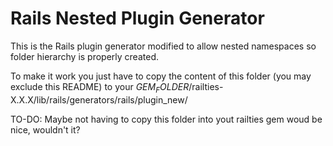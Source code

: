 Rails Nested Plugin Generator
=============================

This is the Rails plugin generator modified to allow nested namespaces so folder hierarchy is properly created.

To make it work you just have to copy the content of this folder (you may exclude this README) to your $GEM_FOLDER$/railties-X.X.X/lib/rails/generators/rails/plugin_new/

TO-DO: Maybe not having to copy this folder into yout railties gem woud be nice, wouldn't it?

